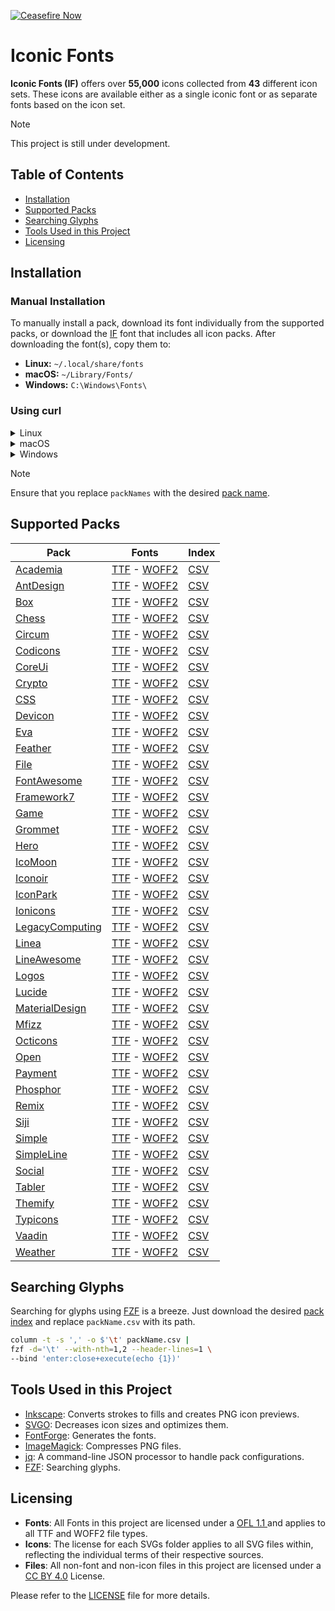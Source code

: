 [![Ceasefire Now](https://badge.techforpalestine.org/default)](https://techforpalestine.org/learn-more)

# Iconic Fonts

**Iconic Fonts (IF)** offers over **55,000** icons collected from **43** different icon sets. These icons are available either as a single iconic font or as separate fonts based on the icon set.

> [!NOTE]
> This project is still under development.

## Table of Contents

- [Installation](#installation)
- [Supported Packs](#supported-packs)
- [Searching Glyphs](#searching-glyphs)
- [Tools Used in this Project](#tools-used-in-this-project)
- [Licensing](#licensing)

## Installation

### Manual Installation

To manually install a pack, download its font individually from the supported packs, or download the [IF](https://raw.githubusercontent.com/iconicFonts/if/main/fonts/TTF/if.ttf) font that includes all icon packs. After downloading the font(s), copy them to:

- **Linux:** `~/.local/share/fonts`
- **macOS:** `~/Library/Fonts/`
- **Windows:** `C:\Windows\Fonts\`

### Using curl

<details>

<summary>Linux</summary>

```sh
curl -o ~/.local/share/fonts/packName.ttf https://raw.githubusercontent.com/iconicFonts/if/main/fonts/TTF/packName.ttf
```

Refresh font cache:

```sh
fc-cache -f ~/.local/share/fonts
```

</details>

<details>

<summary>macOS</summary>

```sh
curl -o ~/Library/Fonts/packName.ttf https://raw.githubusercontent.com/iconicFonts/if/main/fonts/TTF/packName.ttf
```

</details>

<details>

<summary>Windows</summary>

```sh
curl -o C:\Windows\Fonts\packName.ttf https://raw.githubusercontent.com/iconicFonts/if/main/fonts/TTF/packName.ttf
```

</details>

> [!NOTE]
> Ensure that you replace `packNames` with the desired [pack name](https://github.com/iconicFonts/if/tree/main/packs).

## Supported Packs


| Pack                                                                                 | Fonts                                                                                                                                                                                         | Index                                                                          |
| ------------------------------------------------------------------------------------ | --------------------------------------------------------------------------------------------------------------------------------------------------------------------------------------------- | ------------------------------------------------------------------------------ |
| [Academia](https://github.com/iconicFonts/if/tree/main/packs/Academia)               | [TTF](https://raw.githubusercontent.com/iconicFonts/if/main/fonts/TTF/Academia.ttf) - [WOFF2](https://raw.githubusercontent.com/iconicFonts/if/main/fonts/WOFF2/Academia.woff2)               | [CSV](https://github.com/iconicFonts/if/blob/main/indices/Academia.csv)        |
| [AntDesign](https://github.com/iconicFonts/if/tree/main/packs/AntDesign)             | [TTF](https://raw.githubusercontent.com/iconicFonts/if/main/fonts/TTF/AntDesign.ttf) - [WOFF2](https://raw.githubusercontent.com/iconicFonts/if/main/fonts/WOFF2/AntDesign.woff2)             | [CSV](https://github.com/iconicFonts/if/blob/main/indices/AntDesign.csv)       |
| [Box](https://github.com/iconicFonts/if/tree/main/packs/Box)                         | [TTF](https://raw.githubusercontent.com/iconicFonts/if/main/fonts/TTF/Box.ttf) - [WOFF2](https://raw.githubusercontent.com/iconicFonts/if/main/fonts/WOFF2/Box.woff2)                         | [CSV](https://github.com/iconicFonts/if/blob/main/indices/Box.csv)             |
| [Chess](https://github.com/iconicFonts/if/tree/main/packs/Chess)                     | [TTF](https://raw.githubusercontent.com/iconicFonts/if/main/fonts/TTF/Chess.ttf) - [WOFF2](https://raw.githubusercontent.com/iconicFonts/if/main/fonts/WOFF2/Chess.woff2)                     | [CSV](https://github.com/iconicFonts/if/blob/main/indices/Chess.csv)           |
| [Circum](https://github.com/iconicFonts/if/tree/main/packs/Circum)                   | [TTF](https://raw.githubusercontent.com/iconicFonts/if/main/fonts/TTF/Circum.ttf) - [WOFF2](https://raw.githubusercontent.com/iconicFonts/if/main/fonts/WOFF2/Circum.woff2)                   | [CSV](https://github.com/iconicFonts/if/blob/main/indices/Circum.csv)          |
| [Codicons](https://github.com/iconicFonts/if/tree/main/packs/Codicons)               | [TTF](https://raw.githubusercontent.com/iconicFonts/if/main/fonts/TTF/Codicons.ttf) - [WOFF2](https://raw.githubusercontent.com/iconicFonts/if/main/fonts/WOFF2/Codicons.woff2)               | [CSV](https://github.com/iconicFonts/if/blob/main/indices/Codicons.csv)        |
| [CoreUi](https://github.com/iconicFonts/if/tree/main/packs/CoreUi)                   | [TTF](https://raw.githubusercontent.com/iconicFonts/if/main/fonts/TTF/CoreUi.ttf) - [WOFF2](https://raw.githubusercontent.com/iconicFonts/if/main/fonts/WOFF2/CoreUi.woff2)                   | [CSV](https://github.com/iconicFonts/if/blob/main/indices/CoreUi.csv)          |
| [Crypto](https://github.com/iconicFonts/if/tree/main/packs/Crypto)                   | [TTF](https://raw.githubusercontent.com/iconicFonts/if/main/fonts/TTF/Crypto.ttf) - [WOFF2](https://raw.githubusercontent.com/iconicFonts/if/main/fonts/WOFF2/Crypto.woff2)                   | [CSV](https://github.com/iconicFonts/if/blob/main/indices/Crypto.csv)          |
| [CSS](https://github.com/iconicFonts/if/tree/main/packs/CSS)                         | [TTF](https://raw.githubusercontent.com/iconicFonts/if/main/fonts/TTF/CSS.ttf) - [WOFF2](https://raw.githubusercontent.com/iconicFonts/if/main/fonts/WOFF2/CSS.woff2)                         | [CSV](https://github.com/iconicFonts/if/blob/main/indices/CSS.csv)             |
| [Devicon](https://github.com/iconicFonts/if/tree/main/packs/Devicon)                 | [TTF](https://raw.githubusercontent.com/iconicFonts/if/main/fonts/TTF/Devicon.ttf) - [WOFF2](https://raw.githubusercontent.com/iconicFonts/if/main/fonts/WOFF2/Devicon.woff2)                 | [CSV](https://github.com/iconicFonts/if/blob/main/indices/Devicon.csv)         |
| [Eva](https://github.com/iconicFonts/if/tree/main/packs/Eva)                         | [TTF](https://raw.githubusercontent.com/iconicFonts/if/main/fonts/TTF/Eva.ttf) - [WOFF2](https://raw.githubusercontent.com/iconicFonts/if/main/fonts/WOFF2/Eva.woff2)                         | [CSV](https://github.com/iconicFonts/if/blob/main/indices/Eva.csv)             |
| [Feather](https://github.com/iconicFonts/if/tree/main/packs/Feather)                 | [TTF](https://raw.githubusercontent.com/iconicFonts/if/main/fonts/TTF/Feather.ttf) - [WOFF2](https://raw.githubusercontent.com/iconicFonts/if/main/fonts/WOFF2/Feather.woff2)                 | [CSV](https://github.com/iconicFonts/if/blob/main/indices/Feather.csv)         |
| [File](https://github.com/iconicFonts/if/tree/main/packs/File)                       | [TTF](https://raw.githubusercontent.com/iconicFonts/if/main/fonts/TTF/File.ttf) - [WOFF2](https://raw.githubusercontent.com/iconicFonts/if/main/fonts/WOFF2/File.woff2)                       | [CSV](https://github.com/iconicFonts/if/blob/main/indices/File.csv)            |
| [FontAwesome](https://github.com/iconicFonts/if/tree/main/packs/FontAwesome)         | [TTF](https://raw.githubusercontent.com/iconicFonts/if/main/fonts/TTF/FontAwesome.ttf) - [WOFF2](https://raw.githubusercontent.com/iconicFonts/if/main/fonts/WOFF2/FontAwesome.woff2)         | [CSV](https://github.com/iconicFonts/if/blob/main/indices/FontAwesome.csv)     |
| [Framework7](https://github.com/iconicFonts/if/tree/main/packs/Framework7)           | [TTF](https://raw.githubusercontent.com/iconicFonts/if/main/fonts/TTF/Framework7.ttf) - [WOFF2](https://raw.githubusercontent.com/iconicFonts/if/main/fonts/WOFF2/Framework7.woff2)           | [CSV](https://github.com/iconicFonts/if/blob/main/indices/Framework7.csv)      |
| [Game](https://github.com/iconicFonts/if/tree/main/packs/Game)                       | [TTF](https://raw.githubusercontent.com/iconicFonts/if/main/fonts/TTF/Game.ttf) - [WOFF2](https://raw.githubusercontent.com/iconicFonts/if/main/fonts/WOFF2/Game.woff2)                       | [CSV](https://github.com/iconicFonts/if/blob/main/indices/Game.csv)            |
| [Grommet](https://github.com/iconicFonts/if/tree/main/packs/Grommet)                 | [TTF](https://raw.githubusercontent.com/iconicFonts/if/main/fonts/TTF/Grommet.ttf) - [WOFF2](https://raw.githubusercontent.com/iconicFonts/if/main/fonts/WOFF2/Grommet.woff2)                 | [CSV](https://github.com/iconicFonts/if/blob/main/indices/Grommet.csv)         |
| [Hero](https://github.com/iconicFonts/if/tree/main/packs/Hero)                       | [TTF](https://raw.githubusercontent.com/iconicFonts/if/main/fonts/TTF/Hero.ttf) - [WOFF2](https://raw.githubusercontent.com/iconicFonts/if/main/fonts/WOFF2/Hero.woff2)                       | [CSV](https://github.com/iconicFonts/if/blob/main/indices/Hero.csv)            |
| [IcoMoon](https://github.com/iconicFonts/if/tree/main/packs/IcoMoon)                 | [TTF](https://raw.githubusercontent.com/iconicFonts/if/main/fonts/TTF/IcoMoon.ttf) - [WOFF2](https://raw.githubusercontent.com/iconicFonts/if/main/fonts/WOFF2/IcoMoon.woff2)                 | [CSV](https://github.com/iconicFonts/if/blob/main/indices/IcoMoon.csv)         |
| [Iconoir](https://github.com/iconicFonts/if/tree/main/packs/Iconoir)                 | [TTF](https://raw.githubusercontent.com/iconicFonts/if/main/fonts/TTF/Iconoir.ttf) - [WOFF2](https://raw.githubusercontent.com/iconicFonts/if/main/fonts/WOFF2/Iconoir.woff2)                 | [CSV](https://github.com/iconicFonts/if/blob/main/indices/Iconoir.csv)         |
| [IconPark](https://github.com/iconicFonts/if/tree/main/packs/IconPark)               | [TTF](https://raw.githubusercontent.com/iconicFonts/if/main/fonts/TTF/IconPark.ttf) - [WOFF2](https://raw.githubusercontent.com/iconicFonts/if/main/fonts/WOFF2/IconPark.woff2)               | [CSV](https://github.com/iconicFonts/if/blob/main/indices/IconPark.csv)        |
| [Ionicons](https://github.com/iconicFonts/if/tree/main/packs/Ionicons)               | [TTF](https://raw.githubusercontent.com/iconicFonts/if/main/fonts/TTF/Ionicons.ttf) - [WOFF2](https://raw.githubusercontent.com/iconicFonts/if/main/fonts/WOFF2/Ionicons.woff2)               | [CSV](https://github.com/iconicFonts/if/blob/main/indices/Ionicons.csv)        |
| [LegacyComputing](https://github.com/iconicFonts/if/tree/main/packs/LegacyComputing) | [TTF](https://raw.githubusercontent.com/iconicFonts/if/main/fonts/TTF/LegacyComputing.ttf) - [WOFF2](https://raw.githubusercontent.com/iconicFonts/if/main/fonts/WOFF2/LegacyComputing.woff2) | [CSV](https://github.com/iconicFonts/if/blob/main/indices/LegacyComputing.csv) |
| [Linea](https://github.com/iconicFonts/if/tree/main/packs/Linea)                     | [TTF](https://raw.githubusercontent.com/iconicFonts/if/main/fonts/TTF/Linea.ttf) - [WOFF2](https://raw.githubusercontent.com/iconicFonts/if/main/fonts/WOFF2/Linea.woff2)                     | [CSV](https://github.com/iconicFonts/if/blob/main/indices/Linea.csv)           |
| [LineAwesome](https://github.com/iconicFonts/if/tree/main/packs/LineAwesome)         | [TTF](https://raw.githubusercontent.com/iconicFonts/if/main/fonts/TTF/LineAwesome.ttf) - [WOFF2](https://raw.githubusercontent.com/iconicFonts/if/main/fonts/WOFF2/LineAwesome.woff2)         | [CSV](https://github.com/iconicFonts/if/blob/main/indices/LineAwesome.csv)     |
| [Logos](https://github.com/iconicFonts/if/tree/main/packs/Logos)                     | [TTF](https://raw.githubusercontent.com/iconicFonts/if/main/fonts/TTF/Logos.ttf) - [WOFF2](https://raw.githubusercontent.com/iconicFonts/if/main/fonts/WOFF2/Logos.woff2)                     | [CSV](https://github.com/iconicFonts/if/blob/main/indices/Logos.csv)           |
| [Lucide](https://github.com/iconicFonts/if/tree/main/packs/Lucide)                   | [TTF](https://raw.githubusercontent.com/iconicFonts/if/main/fonts/TTF/Lucide.ttf) - [WOFF2](https://raw.githubusercontent.com/iconicFonts/if/main/fonts/WOFF2/Lucide.woff2)                   | [CSV](https://github.com/iconicFonts/if/blob/main/indices/Lucide.csv)          |
| [MaterialDesign](https://github.com/iconicFonts/if/tree/main/packs/MaterialDesign)   | [TTF](https://raw.githubusercontent.com/iconicFonts/if/main/fonts/TTF/MaterialDesign.ttf) - [WOFF2](https://raw.githubusercontent.com/iconicFonts/if/main/fonts/WOFF2/MaterialDesign.woff2)   | [CSV](https://github.com/iconicFonts/if/blob/main/indices/MaterialDesign.csv)  |
| [Mfizz](https://github.com/iconicFonts/if/tree/main/packs/Mfizz)                     | [TTF](https://raw.githubusercontent.com/iconicFonts/if/main/fonts/TTF/Mfizz.ttf) - [WOFF2](https://raw.githubusercontent.com/iconicFonts/if/main/fonts/WOFF2/Mfizz.woff2)                     | [CSV](https://github.com/iconicFonts/if/blob/main/indices/Mfizz.csv)           |
| [Octicons](https://github.com/iconicFonts/if/tree/main/packs/Octicons)               | [TTF](https://raw.githubusercontent.com/iconicFonts/if/main/fonts/TTF/Octicons.ttf) - [WOFF2](https://raw.githubusercontent.com/iconicFonts/if/main/fonts/WOFF2/Octicons.woff2)               | [CSV](https://github.com/iconicFonts/if/blob/main/indices/Octicons.csv)        |
| [Open](https://github.com/iconicFonts/if/tree/main/packs/Open)                       | [TTF](https://raw.githubusercontent.com/iconicFonts/if/main/fonts/TTF/Open.ttf) - [WOFF2](https://raw.githubusercontent.com/iconicFonts/if/main/fonts/WOFF2/Open.woff2)                       | [CSV](https://github.com/iconicFonts/if/blob/main/indices/Open.csv)            |
| [Payment](https://github.com/iconicFonts/if/tree/main/packs/Payment)                 | [TTF](https://raw.githubusercontent.com/iconicFonts/if/main/fonts/TTF/Payment.ttf) - [WOFF2](https://raw.githubusercontent.com/iconicFonts/if/main/fonts/WOFF2/Payment.woff2)                 | [CSV](https://github.com/iconicFonts/if/blob/main/indices/Payment.csv)         |
| [Phosphor](https://github.com/iconicFonts/if/tree/main/packs/Phosphor)               | [TTF](https://raw.githubusercontent.com/iconicFonts/if/main/fonts/TTF/Phosphor.ttf) - [WOFF2](https://raw.githubusercontent.com/iconicFonts/if/main/fonts/WOFF2/Phosphor.woff2)               | [CSV](https://github.com/iconicFonts/if/blob/main/indices/Phosphor.csv)        |
| [Remix](https://github.com/iconicFonts/if/tree/main/packs/Remix)                     | [TTF](https://raw.githubusercontent.com/iconicFonts/if/main/fonts/TTF/Remix.ttf) - [WOFF2](https://raw.githubusercontent.com/iconicFonts/if/main/fonts/WOFF2/Remix.woff2)                     | [CSV](https://github.com/iconicFonts/if/blob/main/indices/Remix.csv)           |
| [Siji](https://github.com/iconicFonts/if/tree/main/packs/Siji)                       | [TTF](https://raw.githubusercontent.com/iconicFonts/if/main/fonts/TTF/Siji.ttf) - [WOFF2](https://raw.githubusercontent.com/iconicFonts/if/main/fonts/WOFF2/Siji.woff2)                       | [CSV](https://github.com/iconicFonts/if/blob/main/indices/Siji.csv)            |
| [Simple](https://github.com/iconicFonts/if/tree/main/packs/Simple)                   | [TTF](https://raw.githubusercontent.com/iconicFonts/if/main/fonts/TTF/Simple.ttf) - [WOFF2](https://raw.githubusercontent.com/iconicFonts/if/main/fonts/WOFF2/Simple.woff2)                   | [CSV](https://github.com/iconicFonts/if/blob/main/indices/Simple.csv)          |
| [SimpleLine](https://github.com/iconicFonts/if/tree/main/packs/SimpleLine)           | [TTF](https://raw.githubusercontent.com/iconicFonts/if/main/fonts/TTF/SimpleLine.ttf) - [WOFF2](https://raw.githubusercontent.com/iconicFonts/if/main/fonts/WOFF2/SimpleLine.woff2)           | [CSV](https://github.com/iconicFonts/if/blob/main/indices/SimpleLine.csv)      |
| [Social](https://github.com/iconicFonts/if/tree/main/packs/Social)                   | [TTF](https://raw.githubusercontent.com/iconicFonts/if/main/fonts/TTF/Social.ttf) - [WOFF2](https://raw.githubusercontent.com/iconicFonts/if/main/fonts/WOFF2/Social.woff2)                   | [CSV](https://github.com/iconicFonts/if/blob/main/indices/Social.csv)          |
| [Tabler](https://github.com/iconicFonts/if/tree/main/packs/Tabler)                   | [TTF](https://raw.githubusercontent.com/iconicFonts/if/main/fonts/TTF/Tabler.ttf) - [WOFF2](https://raw.githubusercontent.com/iconicFonts/if/main/fonts/WOFF2/Tabler.woff2)                   | [CSV](https://github.com/iconicFonts/if/blob/main/indices/Tabler.csv)          |
| [Themify](https://github.com/iconicFonts/if/tree/main/packs/Themify)                 | [TTF](https://raw.githubusercontent.com/iconicFonts/if/main/fonts/TTF/Themify.ttf) - [WOFF2](https://raw.githubusercontent.com/iconicFonts/if/main/fonts/WOFF2/Themify.woff2)                 | [CSV](https://github.com/iconicFonts/if/blob/main/indices/Themify.csv)         |
| [Typicons](https://github.com/iconicFonts/if/tree/main/packs/Typicons)               | [TTF](https://raw.githubusercontent.com/iconicFonts/if/main/fonts/TTF/Typicons.ttf) - [WOFF2](https://raw.githubusercontent.com/iconicFonts/if/main/fonts/WOFF2/Typicons.woff2)               | [CSV](https://github.com/iconicFonts/if/blob/main/indices/Typicons.csv)        |
| [Vaadin](https://github.com/iconicFonts/if/tree/main/packs/Vaadin)                   | [TTF](https://raw.githubusercontent.com/iconicFonts/if/main/fonts/TTF/Vaadin.ttf) - [WOFF2](https://raw.githubusercontent.com/iconicFonts/if/main/fonts/WOFF2/Vaadin.woff2)                   | [CSV](https://github.com/iconicFonts/if/blob/main/indices/Vaadin.csv)          |
| [Weather](https://github.com/iconicFonts/if/tree/main/packs/Weather)                 | [TTF](https://raw.githubusercontent.com/iconicFonts/if/main/fonts/TTF/Weather.ttf) - [WOFF2](https://raw.githubusercontent.com/iconicFonts/if/main/fonts/WOFF2/Weather.woff2)                 | [CSV](https://github.com/iconicFonts/if/blob/main/indices/Weather.csv)         |

## Searching Glyphs

Searching for glyphs using [FZF](https://junegunn.github.io/fzf/) is a breeze. Just download the desired [pack index](https://github.com/iconicFonts/if/tree/main/indices) and replace `packName.csv` with its path.

```sh
column -t -s ',' -o $'\t' packName.csv |
fzf -d='\t' --with-nth=1,2 --header-lines=1 \
--bind 'enter:close+execute(echo {1})'
```

## Tools Used in this Project

- [Inkscape](https://inkscape.org): Converts strokes to fills and creates PNG icon previews.
- [SVGO](https://svgo.dev): Decreases icon sizes and optimizes them.
- [FontForge](https://fontforge.org/): Generates the fonts.
- [ImageMagick](https://www.imagemagick.org/script/magick.php): Compresses PNG files.
- [jq](https://jqlang.github.io/jq/): A command-line JSON processor to handle pack configurations.
- [FZF](https://junegunn.github.io/fzf/installation/): Searching glyphs.

## Licensing

- **Fonts**: All Fonts in this project are licensed under a [OFL 1.1 ](https://openfontlicense.org/documents/OFL.txt) and applies to all TTF and WOFF2 file types.
- **Icons**: The license for each SVGs folder applies to all SVG files within, reflecting the individual terms of their respective sources.
- **Files**: All non-font and non-icon files in this project are licensed under a [CC BY 4.0](https://creativecommons.org/licenses/by/4.0/) License.

Please refer to the [LICENSE](https://github.com/iconicFonts/if/blob/main/LICENSE) file for more details.
